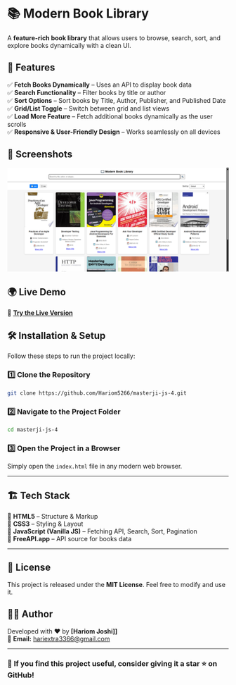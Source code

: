 # 📚 Modern Book Library

A **feature-rich book library** that allows users to browse, search, sort, and explore books dynamically with a clean UI.

## 🚀 Features  
✅ **Fetch Books Dynamically** – Uses an API to display book data  
✅ **Search Functionality** – Filter books by title or author  
✅ **Sort Options** – Sort books by Title, Author, Publisher, and Published Date  
✅ **Grid/List Toggle** – Switch between grid and list views  
✅ **Load More Feature** – Fetch additional books dynamically as the user scrolls  
✅ **Responsive & User-Friendly Design** – Works seamlessly on all devices  

## 📸 Screenshots  
![Book Library Screenshot](./screenshot.png)  

## 🌍 Live Demo  
🔗 **[Try the Live Version](https://masterji-js-assignments.netlify.app/)**  

## 🛠️ Installation & Setup  
Follow these steps to run the project locally:  

### **1️⃣ Clone the Repository**  
```sh
git clone https://github.com/Hariom5266/masterji-js-4.git
```

### **2️⃣ Navigate to the Project Folder**  
```sh
cd masterji-js-4
```

### **3️⃣ Open the Project in a Browser**  
Simply open the `index.html` file in any modern web browser.  

---

## 🏗️ Tech Stack  
🔹 **HTML5** – Structure & Markup  
🔹 **CSS3** – Styling & Layout  
🔹 **JavaScript (Vanilla JS)** – Fetching API, Search, Sort, Pagination  
🔹 **FreeAPI.app** – API source for books data  

---

## 📜 License  
This project is released under the **MIT License**. Feel free to modify and use it.  

## 👨‍💻 Author  
Developed with ❤️ by **[Hariom Joshi]]**  
📧 **Email:** hariextra3366@gmail.com  

---

### 🌟 **If you find this project useful, consider giving it a star ⭐ on GitHub!**  

